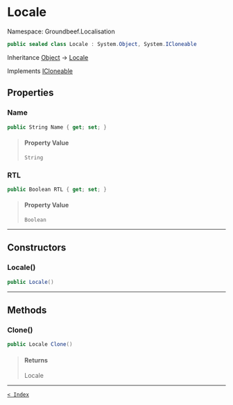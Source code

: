 # Locale

Namespace: Groundbeef.Localisation

```csharp
public sealed class Locale : System.Object, System.ICloneable
```

Inheritance [Object](https://docs.microsoft.com/en-us/dotnet/api/system.object) → [Locale](Locale.md)

Implements [ICloneable](https://docs.microsoft.com/en-us/dotnet/api/system.icloneable)

## Properties

### Name

```csharp
public String Name { get; set; }
```

> #### Property Value
> 
> `String`<br>
> 

### RTL

```csharp
public Boolean RTL { get; set; }
```

> #### Property Value
> 
> `Boolean`<br>
> 

---

## Constructors

### Locale()

```csharp
public Locale()
```

> 

---

## Methods

### Clone()

```csharp
public Locale Clone()
```

> #### Returns
> 
> Locale<br>
> 

---

[`< Index`](..\index.md)
